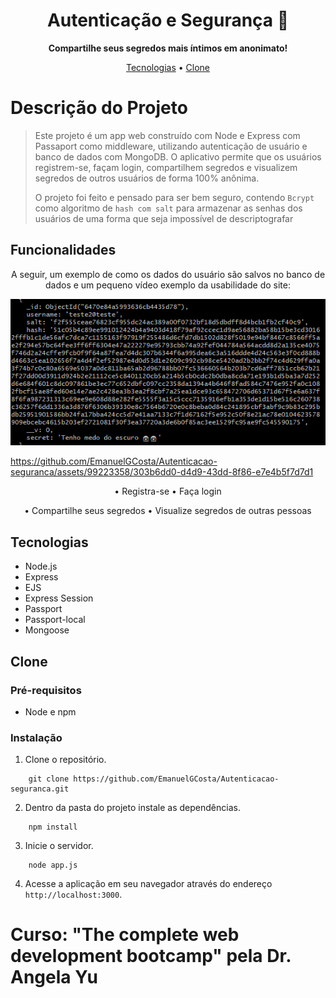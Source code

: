 <h1 align="center" font-weight: bold;">Autenticação e Segurança 🔐</h1>

<p align="center">
    <b>Compartilhe seus segredos mais íntimos em anonimato!</b>
</p>

<p align="center">
    <a href="#tech">Tecnologias</a> • 
    <a href="#clone">Clone</a>
</p>

# Descrição do Projeto

>Este projeto é um app web construído com Node e Express com Passaport como middleware, utilizando autenticação de usuário e banco de dados com MongoDB. O aplicativo permite que os usuários registrem-se, façam login, compartilhem segredos e visualizem segredos de outros usuários de forma 100% anônima.
>
>O projeto foi feito e pensado para ser bem seguro, contendo `Bcrypt` como algoritmo de `hash com salt` para armazenar as senhas dos usuários de uma forma que seja impossível de descriptografar

## Funcionalidades

<div align="center">
    <p>A seguir, um exemplo de como os dados do usuário são salvos no banco de dados e um pequeno vídeo exemplo da usabilidade do site: </p>
    <p>
        <img src="assets\Database-pic.png"/>
    </p>
</div>
                                          
https://github.com/EmanuelGCosta/Autenticacao-seguranca/assets/99223358/303b6dd0-d4d9-43dd-8f86-e7e4b5f7d7d1                                                                 
<div align="center">
    <p>• Registra-se • Faça login</p>
    <p>• Compartilhe seus segredos • Visualize segredos de outras pessoas</p>
</div>



<h2 id="tech">Tecnologias</h2>

- Node.js
- Express
- EJS
- Express Session
- Passport
- Passport-local
- Mongoose

<h2 id="clone">Clone</h2>

### Pré-requisitos

- Node e npm

### Instalação

1. Clone o repositório.

```
    git clone https://github.com/EmanuelGCosta/Autenticacao-seguranca.git
```
2. Dentro da pasta do projeto instale as dependências.
```
    npm install
```
3. Inicie o servidor.
```
    node app.js
```
4. Acesse a aplicação em seu navegador através do endereço `http://localhost:3000`.

# Curso: "The complete web development bootcamp" pela Dr. Angela Yu


